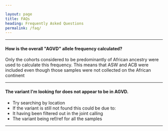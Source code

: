 ```yaml
---

layout: page
title: FAQs
heading: Frequently Asked Questions
permalink: /faq/
---
```


----
#### How is the overall "AGVD" allele frequency calculated?

Only the cohorts considered to be predominantly of African ancestry were used to calculate this frequency. This means that ASW and ACB were included even though those samples were not collected on the African continent

----
#### The variant I'm looking for does not appear to be in AGVD.

- Try searching by location
- If the variant is still not found this could be due to:
 - It having been filtered out in the joint calling
 - The variant being ref/ref for all the samples       


----
